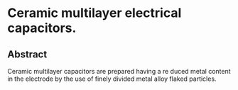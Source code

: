 # Ceramic multilayer electrical capacitors.

## Abstract
Ceramic multilayer capacitors are prepared having a re duced metal content in the electrode by the use of finely divided metal alloy flaked particles.